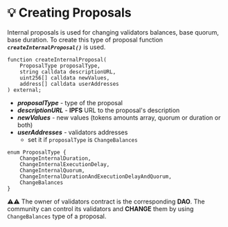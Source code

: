 # 💡 Creating Proposals

Internal proposals is used for changing validators balances, base quorum, base duration. To create this type of proposal function  ***`createInternalProposal()`*** is used.

```solidity
function createInternalProposal(
    ProposalType proposalType,
    string calldata descriptionURL,
    uint256[] calldata newValues,
    address[] calldata userAddresses
) external;
```

- ***proposalType*** -  type of the proposal
- ***descriptionURL*** - **IPFS** URL to the proposal's description
- ***newValues*** -  new values (tokens amounts array, quorum or duration or both)
- ***userAddresses*** -  validators addresses
  - set it if `proposalType` is `ChangeBalances`

```solidity
enum ProposalType {
    ChangeInternalDuration,
    ChangeInternalExecutionDelay,
    ChangeInternalQuorum,
    ChangeInternalDurationAndExecutionDelayAndQuorum,
    ChangeBalances
}
```

⚠️⚠️ The owner of validators contract is the corresponding **DAO**. The community can control its validators and **CHANGE** them by using `ChangeBalances` type of a proposal.
